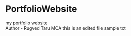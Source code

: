 # PortfolioWebsite
my portfolio website
<br>
Author - Rugved Taru MCA
this is an edited file
sample txt
